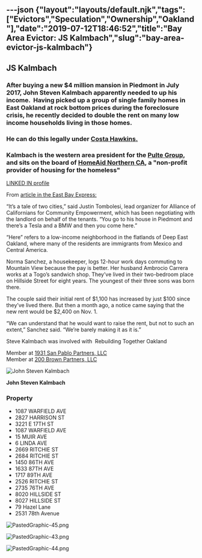 ---json
{"layout":"layouts/default.njk","tags":["Evictors","Speculation","Ownership","Oakland"],"date":"2019-07-12T18:46:52","title":"Bay Area Evictor: JS Kalmbach","slug":"bay-area-evictor-js-kalmbach"}
---

**JS Kalmbach**
---------------

### After buying a new $4 million mansion in Piedmont in July 2017, John Steven Kalmbach apparently needed to up his income.  Having picked up a group of single family homes in East Oakland at rock bottom prices during the foreclosure crisis, he recently decided to double the rent on many low income households living in those homes.

### He can do this legally under **[Costa Hawkins.](http://www.tenantstogether.org/campaigns/repeal-costa-hawkins-rental-housing-act)** 

### Kalmbach is the western area president for the [**Pulte Group**](http://www.pultegroupinc.com/investors/press-releases/press-release-details/2013/PULTE-HOMES-EXPANDS-PRESENCE-IN-GREATER-BAY-AREA/default.aspx), and sits on the board of **[HomeAid Northern CA](http://www.homeaidnc.org/staffandboard.cfm),** a "non-profit provider of housing for the homeless" 

[LINKED IN profile](https://www.linkedin.com/in/steve-kalmbach-475530/)

From [article in the East Bay Express:](http://www.eastbaytimes.com/2017/09/29/a-tale-of-two-cities-piedmont-investor-doubles-rents-in-low-income-neighborhood-sparking-oakland-tenant-protests/)

“It’s a tale of two cities,” said Justin Tombolesi, lead organizer for Alliance of Californians for Community Empowerment, which has been negotiating with the landlord on behalf of the tenants. “You go to his house in Piedmont and there’s a Tesla and a BMW and then you come here.”

“Here” refers to a low-income neighborhood in the flatlands of Deep East Oakland, where many of the residents are immigrants from Mexico and Central America.

Norma Sanchez, a housekeeper, logs 12-hour work days commuting to Mountain View because the pay is better. Her husband Ambrocio Carrera works at a Togo’s sandwich shop. They’ve lived in their two-bedroom place on Hillside Street for eight years. The youngest of their three sons was born there.

The couple said their initial rent of $1,100 has increased by just $100 since they’ve lived there. But then a month ago, a notice came saying that the new rent would be $2,400 on Nov. 1.

“We can understand that he would want to raise the rent, but not to such an extent,” Sanchez said. “We’re barely making it as it is.”

Steve Kalmbach was involved with  Rebuilding Together Oakland

Member at [1931 San Pablo Partners, LLC](https://www.corporationwiki.com/California/Oakland/1931-san-pablo-partners-llc/46399639.aspx)   
Member at [200 Brown Partners, LLC](https://www.corporationwiki.com/California/Berkeley/200-brown-partners-llc/46846231.aspx)

![John Steven Kalmbach](https://images.squarespace-cdn.com/content/v1/52b7d7a6e4b0b3e376ac8ea2/1506715647645-BO5311NWZC14YT136UIL/ke17ZwdGBToddI8pDm48kIPsPwE23jy96WA3dbFAOshZw-zPPgdn4jUwVcJE1ZvWhcwhEtWJXoshNdA9f1qD7Rb66VC8y5UmDKESC3gpGyVzvO7Nio1kZj6dvAycnHOsAcyVCE7L1rfabBZjTpeDHg/PastedGraphic-42.png)

**John Steven Kalmbach**

### Property

*   1087 WARFIELD AVE
*   2827 HARRISON ST
*   3221 E 17TH ST
*   1087 WARFIELD AVE
*   15 MUIR AVE
*   6 LINDA AVE
*   2669 RITCHIE ST
*   2684 RITCHIE ST
*   1450 86TH AVE
*   1633 87TH AVE
*   1717 89TH AVE
*   2526 RITCHIE ST
*   2735 76TH AVE
*   8020 HILLSIDE ST
*   8027 HILLSIDE ST
*   79 Hazel Lane
*   2531 78th Avenue

![PastedGraphic-45.png](https://images.squarespace-cdn.com/content/v1/52b7d7a6e4b0b3e376ac8ea2/1506720664850-4DLS6J354PFP3CWRZ0FG/ke17ZwdGBToddI8pDm48kAxZci_x7dT7ME6of1T4u2VZw-zPPgdn4jUwVcJE1ZvWEtT5uBSRWt4vQZAgTJucoTqqXjS3CfNDSuuf31e0tVFgKaFB65wWLI44hPrSe9cbnPhWwHZGTNbugTWuAu1iSTqWIIaSPh2v08GbKqpiV54/PastedGraphic-45.png) 

![PastedGraphic-43.png](https://images.squarespace-cdn.com/content/v1/52b7d7a6e4b0b3e376ac8ea2/1506720676728-IUNB9J8XBEUZS940FV6B/ke17ZwdGBToddI8pDm48kPTpqb0WRNC2FiUvdJLCGjNZw-zPPgdn4jUwVcJE1ZvWQUxwkmyExglNqGp0IvTJZamWLI2zvYWH8K3-s_4yszcp2ryTI0HqTOaaUohrI8PInE39QRaYLoIxhmb5QTwiZEa70bKUhQ69uz1D_Bq-fm0/PastedGraphic-43.png) 

![PastedGraphic-44.png](https://images.squarespace-cdn.com/content/v1/52b7d7a6e4b0b3e376ac8ea2/1506720689985-B9Y1Q7UOYILWOTBRMJO8/ke17ZwdGBToddI8pDm48kBC2eD4dBcHhIj5fsbQi8R1Zw-zPPgdn4jUwVcJE1ZvWQUxwkmyExglNqGp0IvTJZamWLI2zvYWH8K3-s_4yszcp2ryTI0HqTOaaUohrI8PIocP1rP2tBwl8R3z49SRJA54rRAvAAu9WVJx_JoZm1nI/PastedGraphic-44.png)